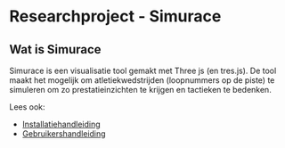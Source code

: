# Researchproject - Simurace
## Wat is Simurace
Simurace is een visualisatie tool gemakt met Three js (en tres.js). De tool maakt het mogelijk om atletiekwedstrijden (loopnummers op de piste) te simuleren om zo prestatieinzichten te krijgen en tactieken te bedenken. 


Lees ook: 
- [Installatiehandleiding](INSTALATION-MANUAL.md)
- [Gebruikershandleiding](USER-MANUAL.md)
